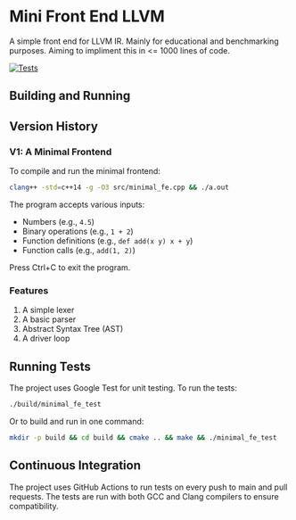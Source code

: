 # Mini Front End LLVM

A simple front end for LLVM IR.
Mainly for educational and benchmarking purposes.
Aiming to impliment this in <= 1000 lines of code.

[![Tests](https://github.com/jovan.sardinha/mini-front-end-llvm/actions/workflows/tests.yml/badge.svg)](https://github.com/jovan.sardinha/mini-front-end-llvm/actions/workflows/tests.yml)

## Building and Running

## Version History

### V1: A Minimal Frontend

To compile and run the minimal frontend:
```bash
clang++ -std=c++14 -g -O3 src/minimal_fe.cpp && ./a.out
```

The program accepts various inputs:
- Numbers (e.g., `4.5`)
- Binary operations (e.g., `1 + 2`)
- Function definitions (e.g., `def add(x y) x + y`)
- Function calls (e.g., `add(1, 2)`)

Press Ctrl+C to exit the program.

### Features
1. A simple lexer
2. A basic parser
3. Abstract Syntax Tree (AST)
4. A driver loop


## Running Tests

The project uses Google Test for unit testing. To run the tests:

```bash
./build/minimal_fe_test
```

Or to build and run in one command:
```bash
mkdir -p build && cd build && cmake .. && make && ./minimal_fe_test
```

## Continuous Integration

The project uses GitHub Actions to run tests on every push to main and pull requests. The tests are run with both GCC and Clang compilers to ensure compatibility.
